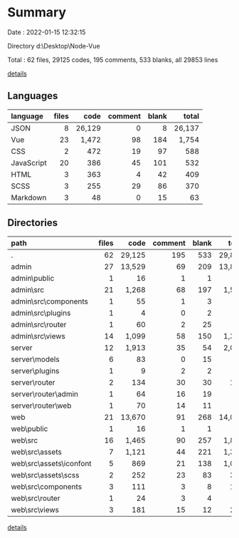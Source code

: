 # Summary

Date : 2022-01-15 12:32:15

Directory d:\Desktop\Node-Vue

Total : 62 files,  29125 codes, 195 comments, 533 blanks, all 29853 lines

[details](details.md)

## Languages
| language | files | code | comment | blank | total |
| :--- | ---: | ---: | ---: | ---: | ---: |
| JSON | 8 | 26,129 | 0 | 8 | 26,137 |
| Vue | 23 | 1,472 | 98 | 184 | 1,754 |
| CSS | 2 | 472 | 19 | 97 | 588 |
| JavaScript | 20 | 386 | 45 | 101 | 532 |
| HTML | 3 | 363 | 4 | 42 | 409 |
| SCSS | 3 | 255 | 29 | 86 | 370 |
| Markdown | 3 | 48 | 0 | 15 | 63 |

## Directories
| path | files | code | comment | blank | total |
| :--- | ---: | ---: | ---: | ---: | ---: |
| . | 62 | 29,125 | 195 | 533 | 29,853 |
| admin | 27 | 13,529 | 69 | 209 | 13,807 |
| admin\public | 1 | 16 | 1 | 1 | 18 |
| admin\src | 21 | 1,268 | 68 | 197 | 1,533 |
| admin\src\components | 1 | 55 | 1 | 3 | 59 |
| admin\src\plugins | 1 | 4 | 0 | 2 | 6 |
| admin\src\router | 1 | 60 | 2 | 25 | 87 |
| admin\src\views | 14 | 1,099 | 58 | 150 | 1,307 |
| server | 12 | 1,913 | 35 | 54 | 2,002 |
| server\models | 6 | 83 | 0 | 15 | 98 |
| server\plugins | 1 | 9 | 2 | 2 | 13 |
| server\router | 2 | 134 | 30 | 30 | 194 |
| server\router\admin | 1 | 64 | 16 | 19 | 99 |
| server\router\web | 1 | 70 | 14 | 11 | 95 |
| web | 21 | 13,670 | 91 | 268 | 14,029 |
| web\public | 1 | 16 | 1 | 1 | 18 |
| web\src | 16 | 1,465 | 90 | 257 | 1,812 |
| web\src\assets | 7 | 1,121 | 44 | 221 | 1,386 |
| web\src\assets\iconfont | 5 | 869 | 21 | 138 | 1,028 |
| web\src\assets\scss | 2 | 252 | 23 | 83 | 358 |
| web\src\components | 3 | 111 | 3 | 8 | 122 |
| web\src\router | 1 | 24 | 3 | 4 | 31 |
| web\src\views | 3 | 181 | 15 | 12 | 208 |

[details](details.md)